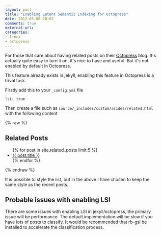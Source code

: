 ```yaml
---
layout: post
title: "Enabling Latent Semantic Indexing for Octopress"
date: 2012-03-08 20:02
comments: true
external-url: 
categories:
- linux
- octopress
---
```


For those that care about having related posts on their [Octopress]()
blog. It's actually quite easy to turn it on, it's nice to have and
useful. But it's not enabled by default in Octopress.

This feature already exists in jekyll, enabling this feature in
Octopress is a trival task.

Firstly add this to your `_config.yml` file

    lsi: true

Then create a file such as `source/_includes/custom/asides/related.html` with the following
content

{% raw %}
	<section>
	<h1>Related Posts</h1>
	<ul class="posts">
		{% for post in site.related_posts limit:5 %}
		<li class="related">
		    <a href="{{ root_url }}{{ post.url }}">{{ post.title }}</a>
		</li>
		{% endfor %}
		</ul>
	</section>
{% endraw %}

It is possible to style the list, but in the above I have chosen to
keep the same style as the recent posts.

## Probable issues with enabling LSI

There are some issues with enabling LSI in jekyll/octopress, the
primary issue will be performance. The default implementation will be
slow if you have lots of posts to classify. It would be recommended
that rb-gsl be installed to accelerate the classification process.


[Octopress]: http://octopress.org/

